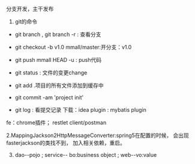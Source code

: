 分支开发，主干发布

1. git的命令
- git branch , git branch -r : 查看分支
- git checkout -b v1.0 mmall/master:开分支：v1.0

- git push mmall HEAD -u : push代码
- git status : 文件的变更change
- git add .项目的所有文件添加到缓存中
- git commit -am 'project init'
- git log : 看提交记录
下载：idea plugin : mybatis plugin

fe：chrome插件； restlet client/postman

2.MappingJackson2HttpMessageConverter:spring5在配置的时候，
会出现fasterjackson的类找不到，
加入相关依赖，重启。

3. dao--pojo ; service-- bo:business object ;
 web--vo:value 